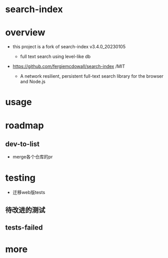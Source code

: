 # search-index

# overview

- this project is a fork of search-index v3.4.0_20230105
  - full text search using level-like db

- https://github.com/fergiemcdowall/search-index /MIT
  - A network resilient, persistent full-text search library for the browser and Node.js
# usage

# roadmap

## dev-to-list

- merge各个仓库的pr
# testing
- 迁移web版tests

## 待改进的测试

## tests-failed

# more
